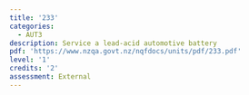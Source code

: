 ```yaml
---
title: '233'
categories:
  - AUT3
description: Service a lead-acid automotive battery
pdf: 'https://www.nzqa.govt.nz/nqfdocs/units/pdf/233.pdf'
level: '1'
credits: '2'
assessment: External
---
```


